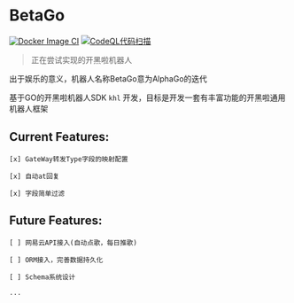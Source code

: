 # BetaGo

[![Docker Image CI](https://github.com/BetaGoRobot/BetaGo/actions/workflows/docker-image.yml/badge.svg?branch=master)](https://github.com/BetaGoRobot/BetaGo/actions/workflows/docker-image.yml) [![CodeQL代码扫描](https://github.com/BetaGoRobot/BetaGo/actions/workflows/codeql-analysis.yml/badge.svg?branch=master)](https://github.com/BetaGoRobot/BetaGo/actions/workflows/codeql-analysis.yml)

> 正在尝试实现的开黑啦机器人

出于娱乐的意义，机器人名称BetaGo意为AlphaGo的迭代

基于GO的开黑啦机器人SDK `khl` 开发，目标是开发一套有丰富功能的开黑啦通用机器人框架

## Current Features:

    [x] GateWay转发Type字段的映射配置

    [x] 自动at回复

    [x] 字段简单过滤

## Future Features: 

    [ ] 网易云API接入(自动点歌，每日推歌)

    [ ] ORM接入，完善数据持久化

    [ ] Schema系统设计

    ...

